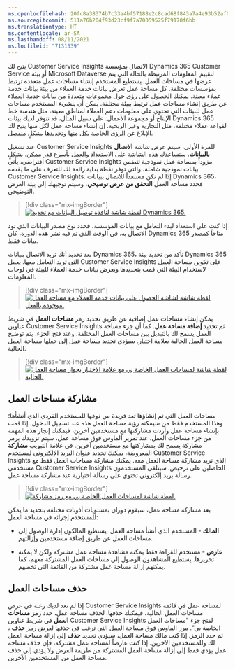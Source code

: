 ```yaml
---
ms.openlocfilehash: 20fc8a38374b7c33a4bf57188e2c8cad68f843a7a4e93b52af01e3c305813288
ms.sourcegitcommit: 511a76b204f93d23cf9f7a70059525f79170f6bb
ms.translationtype: HT
ms.contentlocale: ar-SA
ms.lasthandoff: 08/11/2021
ms.locfileid: "7131539"
---
```

يتيح لك Customer Service Insights الاتصال بمؤسسة Dynamics 365 Customer Service أو بيئة Microsoft Dataverse لتقييم المعلومات المرتبطة بالحالة التي يتم عرضها في مساحات العمل. يستطيع المستخدم إنشاء مساحات عمل متعددة ترتبط بمؤسسات مختلفة. كل مساحة عمل تعرض بيانات خدمة العملاء من بيئة بيانات خدمة عملاء معينة. يمكنك الحصول على رؤى حول مجموعات متعددة من بيانات خدمة العملاء عن طريق إنشاء مساحات عمل ترتبط ببيئة مختلفة. يمكن أن ينشيء المستخدم مساحات عمل للبيئات التي تحتوي على معلومات دعم العملاء لمناطق معينة، مثل هندسة خط الإنتاج أو مجموعة الأعمال. على سبيل المثال، قد تتوفر لديك بيئات Dynamics 365 لقواعد عملاء مختلفة، مثل التجارية وغير الربحية. إن إنشاء مساحة عمل لكل منها يتيح لك الإبلاغ عن الرؤى الخاصة بكل منها وتحديدها بشكلٍ منفصل.

عند تشغيل Customer Service Insights للمرة الأولى، سيتم عرض شاشة **الاتصال بالبيانات**. ستساعدك هذه الشاشة على الاستعداد والعمل بأسرع قدر ممكن. بشكلٍ افتراضي، يأتي Customer Service Insights مزوداً بمساحة عمل نموذجية تتضمن بيانات نموذجية شاملة، والتي توفر نقطة بداية رائعة لك للتعرف على ما يقدمه Customer Service Insights. إذا لم تكن مستعداً للاتصال ببيانات Dynamics 365، فحدد مساحة العمل **التحقق من عرض توضيحي**، وسيتم توجيهك إلى بيئة العرض التوضيحي.

> [!div class="mx-imgBorder"]
> [![لقطة شاشة لنافذة توصيل البيانات مع تحديد Dynamics 365.](../media/connect-your-data-ssm.png)](../media/connect-your-data-ssm.png#lightbox)

إذا كنت على استعداد لبدء التعامل مع بيانات المؤسسة، فحدد نوع مصدر البيانات الذي تود الاتصال به. في الوقت الذي تم فيه نشر هذه الدورة، كان Dynamics 365 متاحاً كمصدر بيانات فقط.

بعد تحديد أنك تريد الاتصال ببيانات Dynamics 365، تأكد من تحديد بيئة Dynamics 365 التي تريد التعامل معها. يعمل Customer Service Insights على تكوين مساحة العمل لاستخدام البيئة التي قمت بتحديدها ويعرض بيانات خدمة العملاء للبيئة في لوحات المعلومات.

> [!div class="mx-imgBorder"]
> [![لقطة شاشة لشاشة الحصول على بيانات خدمة العملاء مع مساحة العمل موجودة بالفعل.](../media/workspace-exists-ssm.png)](../media/workspace-exists-ssm.png#lightbox)

يمكن إنشاء مساحات عمل إضافية عن طريق تحديد رمز **مساحات العمل** في شريط عناوين Customer Service Insights ثم تحديد **إضافة مساحة عمل**. كما أن جزء مساحة العمل يسمح لك بالتبديل بين مساحات العمل المختلفة. وعند فتح الجزء، يتم توضيح مساحة العمل الحالية بعلامة اختيار. سيؤدي تحديد مساحة عمل إلى جعلها مساحة العمل الحالية.

> [!div class="mx-imgBorder"]
> [![لقطة شاشة لمساحات العمل الخاصة بي مع علامة الاختيار بجوار مساحة العمل الحالية.](../media/add-workspace-ss.png)](../media/add-workspace-ss.png#lightbox)

## <a name="share-workspaces"></a>مشاركة مساحات العمل

مساحات العمل التي تم إنشاؤها تعد فريدة من نوعها للمستخدم الفردي الذي أنشأها؛ وهذا المستخدم فقط من سيمكنه رؤية مساحة العمل هذه عند تسجيل الدخول. إذا قمت بإنشاء مساحة عمل وأردت مشاركتها مع مستخدمين آخرين، فيمكنك إنجاز هذه المهمة من جزء مساحات العمل. عند تمرير الماوس فوق مساحة عمل، سيتم تزويدك برمز مشاركة يسمح لك بمشاركتها مع مستخدمين آخرين. في علامة التبويب **مشاركة** المعروضة، يمكنك تحديد عنوان البريد الإلكتروني لمستخدم Customer Service Insights الذي تريد مشاركة مساحة العمل معه. يمكنك مشاركة مساحات العمل فقط مع مستخدمي Customer Service Insights الحاصلين على ترخيص. سيتلقى المستخدمون رسالة بريد إلكتروني تحتوي على رسالة اختيارية عند مشاركة مساحة عمل.

> [!div class="mx-imgBorder"]
> [![لقطة شاشة لمساحات العمل الخاصة بي مع رمز مشاركة.](../media/workspace-share-icon-ss.png)](../media/workspace-share-icon-ss.png#lightbox)

بعد مشاركة مساحة عمل، سيقوم دوران بمستويات أذونات مختلفة بتحديد ما يمكن للمستخدم إجرائه في مساحة العمل:

- **المالك** - المستخدم الذي أنشأ مساحة العمل. يستطيع المالكون إدارة الوصول إلى مساحات العمل عن طريق إضافة مستخدمين وإزالتهم.

- **عارض** - مستخدم للقراءة فقط يمكنه مشاهدة مساحة عمل مشتركة ولكن لا يمكنه تحريرها. يستطيع المشاهدون الوصول إلى مساحات العمل المشتركة معهم، كما يمكنهم إزالة مساحة عمل مشتركة من القائمة التي تخصهم.

## <a name="delete-workspaces"></a>حذف مساحات العمل

إذا لم تعد لديك رغبة في عرض Customer Service Insights لمساحة عمل في قائمة مساحات العمل الحالية، فيمكنك حذفها. لحذف مساحة عمل، حدد رمز **مساحات العمل** في شريط عناوين Customer Service Insights لفتح جزء "مساحات العمل الخاصة بي". مرر الماوس فوق مساحة العمل التي ترغب في حذفها لعرض رمز **حذف** ، ثم حدد الرمز. إذا كنت مالك مساحة العمل، سيؤدي تحديد **حذف** إلى إزالة مساحة العمل لك وللمستخدمين الآخرين. إذا كنت عارضاً لمساحة عمل مشتركة، فإن حذف مساحة عمل يؤدي فقط إلى إزالة مساحة العمل المشتركة من طريقة العرض ولا يؤدي إلى حذف مساحة العمل من المستخدمين الآخرين.
